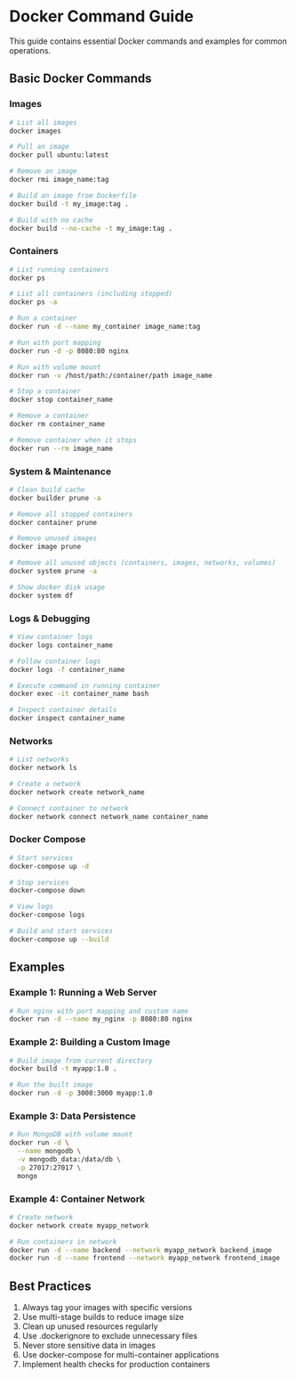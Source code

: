 # Docker Command Guide

This guide contains essential Docker commands and examples for common operations.

## Basic Docker Commands

### Images
```bash
# List all images
docker images

# Pull an image
docker pull ubuntu:latest

# Remove an image
docker rmi image_name:tag

# Build an image from Dockerfile
docker build -t my_image:tag .

# Build with no cache
docker build --no-cache -t my_image:tag .
```

### Containers
```bash
# List running containers
docker ps

# List all containers (including stopped)
docker ps -a

# Run a container
docker run -d --name my_container image_name:tag

# Run with port mapping
docker run -d -p 8080:80 nginx

# Run with volume mount
docker run -v /host/path:/container/path image_name

# Stop a container
docker stop container_name

# Remove a container
docker rm container_name

# Remove container when it stops
docker run --rm image_name
```

### System & Maintenance
```bash
# Clean build cache
docker builder prune -a

# Remove all stopped containers
docker container prune

# Remove unused images
docker image prune

# Remove all unused objects (containers, images, networks, volumes)
docker system prune -a

# Show docker disk usage
docker system df
```

### Logs & Debugging
```bash
# View container logs
docker logs container_name

# Follow container logs
docker logs -f container_name

# Execute command in running container
docker exec -it container_name bash

# Inspect container details
docker inspect container_name
```

### Networks
```bash
# List networks
docker network ls

# Create a network
docker network create network_name

# Connect container to network
docker network connect network_name container_name
```

### Docker Compose
```bash
# Start services
docker-compose up -d

# Stop services
docker-compose down

# View logs
docker-compose logs

# Build and start services
docker-compose up --build
```

## Examples

### Example 1: Running a Web Server
```bash
# Run nginx with port mapping and custom name
docker run -d --name my_nginx -p 8080:80 nginx
```

### Example 2: Building a Custom Image
```bash
# Build image from current directory
docker build -t myapp:1.0 .

# Run the built image
docker run -d -p 3000:3000 myapp:1.0
```

### Example 3: Data Persistence
```bash
# Run MongoDB with volume mount
docker run -d \
  --name mongodb \
  -v mongodb_data:/data/db \
  -p 27017:27017 \
  mongo
```

### Example 4: Container Network
```bash
# Create network
docker network create myapp_network

# Run containers in network
docker run -d --name backend --network myapp_network backend_image
docker run -d --name frontend --network myapp_network frontend_image
```

## Best Practices

1. Always tag your images with specific versions
2. Use multi-stage builds to reduce image size
3. Clean up unused resources regularly
4. Use .dockerignore to exclude unnecessary files
5. Never store sensitive data in images
6. Use docker-compose for multi-container applications
7. Implement health checks for production containers
